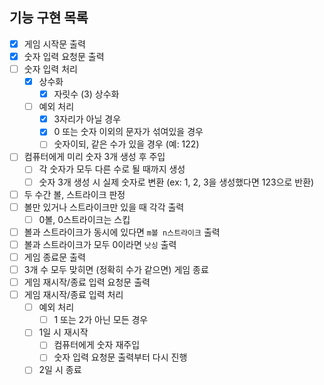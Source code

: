 ## 기능 구현 목록
- [x] 게임 시작문 출력
- [x] 숫자 입력 요청문 출력
- [ ] 숫자 입력 처리
    - [x] 상수화
      - [x] 자릿수 (3) 상수화
    - [ ] 예외 처리
        - [x] 3자리가 아닐 경우
        - [x] 0 또는 숫자 이외의 문자가 섞여있을 경우
        - [ ] 숫자이되, 같은 수가 있을 경우 (예: 122)
- [ ] 컴퓨터에게 미리 숫자 3개 생성 후 주입
    - [ ] 각 숫자가 모두 다른 수로 될 때까지 생성
    - [ ] 숫자 3개 생성 시 실제 숫자로 변환 (ex: 1, 2, 3을 생성했다면 123으로 반환)
- [ ] 두 수간 볼, 스트라이크 판정
- [ ] 볼만 있거나 스트라이크만 있을 때 각각 출력
    - [ ] 0볼, 0스트라이크는 스킵
- [ ] 볼과 스트라이크가 동시에 있다면 `m볼 n스트라이크` 출력
- [ ] 볼과 스트라이크가 모두 0이라면 `낫싱` 출력
- [ ] 게임 종료문 출력
- [ ] 3개 수 모두 맞히면 (정확히 수가 같으면) 게임 종료
- [ ] 게임 재시작/종료 입력 요청문 출력
- [ ] 게임 재시작/종료 입력 처리
    - [ ] 예외 처리
        - [ ] 1 또는 2가 아닌 모든 경우
    - [ ] 1일 시 재시작
        - [ ] 컴퓨터에게 숫자 재주입
        - [ ] 숫자 입력 요청문 출력부터 다시 진행
    - [ ] 2일 시 종료
